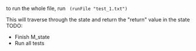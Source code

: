 to run the whole file, run
<code>
(runFile "test_1.txt")
</code>

This will traverse through the state and return the "return" value in the state
TODO:

- Finish M_state
- Run all tests
